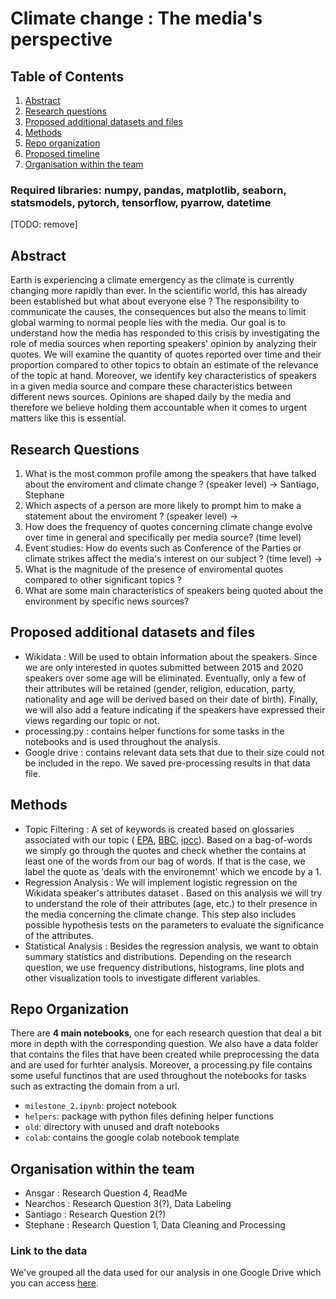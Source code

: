 # Climate change : The media's perspective

## Table of Contents
1. [Abstract](#Abstract)
2. [Research questions](#Research_questions)
3. [Proposed additional datasets and files](#Proposed_additional_datasets_and_files)
4. [Methods](#Methods)
5. [Repo organization](#Repo_organization)
5. [Proposed timeline](#Proposed_timeline)
6. [Organisation within the team](#Organisation_within_the_team)


### Required libraries: numpy, pandas, matplotlib, seaborn, statsmodels, pytorch, tensorflow, pyarrow, datetime
[TODO: remove]

## Abstract <a name="Abstract"></a>
Earth is experiencing a climate emergency as the climate is currently changing more rapidly than ever. In the scientific world, this has already been established but what about everyone else ? The responsibility to communicate the causes, the consequences but also the means to limit global warming to normal people lies with the media. Our goal is to understand how the media has responded to this crisis by investigating the role of media sources when reporting speakers' opinion by analyzing their quotes. We will examine the quantity of quotes reported over time and their proportion compared to other topics to obtain an estimate of the relevance of the topic at hand. Moreover, we identify key characteristics of speakers in a given media source and compare these characteristics between different news sources. Opinions are shaped daily by the media and therefore we believe holding them accountable when it comes to urgent matters like this is essential. 


## Research Questions <a name="Research_questions"></a>
1. What is the most common profile among the speakers that have talked about the enviroment and climate change ? (speaker level) -> Santiago, Stephane
2. Which aspects of a person are more likely to prompt him to make a statement about the enviroment ? (speaker level) -> 
3. How does the frequency of quotes concerning climate change evolve over time in general and specifically per media source? (time level) 
4. Event studies: How do events such as Conference of the Parties or climate strikes affect the media's interest on our subject ? (time level) -> 
5. What is the magnitude of the presence of enviromental quotes compared to other significant topics ?
4. What are some main characteristics of speakers being quoted about the environment by specific news sources?

## Proposed additional datasets and files <a name="Proposed_additional_datasets_and_files"></a>
- Wikidata : Will be used to obtain information about the speakers. Since we are only interested in quotes submitted between 2015 and 2020 speakers over some age will be eliminated. Eventually, only a few of their attributes will be retained (gender, religion, education, party, nationality and age will be derived based on their date of birth). Finally, we will also add a feature indicating if the speakers have expressed their views regarding our topic or not.
- processing.py : contains helper functions for some tasks in the notebooks and is used throughout the analysis.
- Google drive : contains relevant data sets that due to their size could not be included in the repo. We saved pre-processing results in that data file.

## Methods <a name="Methods"></a>
- Topic Filtering      : A set of keywords is created based on glossaries associated with our topic ( [EPA](https://19january2017snapshot.epa.gov/climatechange/glossary-climate-change-terms_.html), [BBC](https://www.bbc.com/news/science-environment-11833685), [ipcc](https://www.ipcc.ch/sr15/chapter/glossary/)). Based on a bag-of-words we simply go through the quotes and check whether the contains at least one of the words from our bag of words. If that is the case, we label the quote as 'deals with the environemnt' which we encode by a 1.  
- Regression Analysis  : We will implement logistic regression on the Wikidata speaker's attributes dataset . Based on this analysis we will try to understand the role of their attributes (age, etc.) to their presence in the media concerning the climate change. This step also includes possible hypothesis tests on the parameters to evaluate the significance of the attributes.
- Statistical Analysis : Besides the regression analysis, we want to obtain summary statistics and distributions. Depending on the research question, we use frequency distributions, histograms, line plots and other visualization tools to investigate different variables.

## Repo Organization <a name="Repo_organization"></a>
There are **4 main notebooks**, one for each research question that deal a bit more in depth with the corresponding question. We also have a data folder that contains the files that have been created while preprocessing the data and are used for furhter analysis. Moreover, a processing.py file contains some useful functinos that are used throughout the notebooks for tasks such as extracting the domain from a url.
- `milestone_2.ipynb`: project notebook
- `helpers`: package with python files defining helper functions
- `old`: directory with unused and draft notebooks
- `colab`: contains the google colab notebook template

## Organisation within the team <a name="Organisation_within_the_team"></a>
- Ansgar   : Research Question 4, ReadMe
- Nearchos : Research Question 3(?), Data Labeling
- Santiago : Research Question 2(?)  
- Stephane : Research Question 1, Data Cleaning and Processing

### Link to the data
We've grouped all the data used for our analysis in one Google Drive which you can access [here](https://drive.google.com/drive/folders/14G9_lLPwmoQB343QE1sMTtHhNjgqD2am?usp=sharing).
